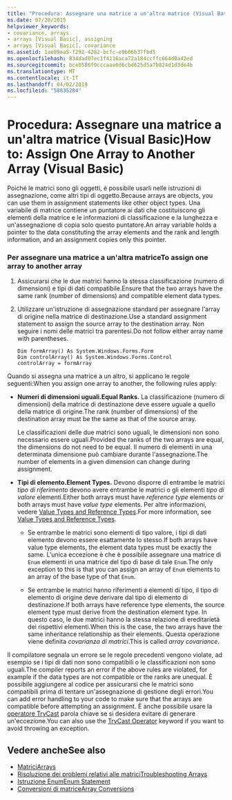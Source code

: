 ```yaml
---
title: "Procedura: Assegnare una matrice a un'altra matrice (Visual Basic)"
ms.date: 07/20/2015
helpviewer_keywords:
- covariance, arrays
- arrays [Visual Basic], assigning
- arrays [Visual Basic], covariance
ms.assetid: 1ae89ea5-f292-4282-bcfc-e9b06b37fbd5
ms.openlocfilehash: 834dad07ec1f4116aca72a184ccffc664d0a42ed
ms.sourcegitcommit: bce0586f0cccaae6d6cbd625d5a7b824d1d3de4b
ms.translationtype: MT
ms.contentlocale: it-IT
ms.lasthandoff: 04/02/2019
ms.locfileid: "58835284"
---
```

# <a name="how-to-assign-one-array-to-another-array-visual-basic"></a><span data-ttu-id="380a1-102">Procedura: Assegnare una matrice a un'altra matrice (Visual Basic)</span><span class="sxs-lookup"><span data-stu-id="380a1-102">How to: Assign One Array to Another Array (Visual Basic)</span></span>
<span data-ttu-id="380a1-103">Poiché le matrici sono gli oggetti, è possibile usarli nelle istruzioni di assegnazione, come altri tipi di oggetto.</span><span class="sxs-lookup"><span data-stu-id="380a1-103">Because arrays are objects, you can use them in assignment statements like other object types.</span></span> <span data-ttu-id="380a1-104">Una variabile di matrice contiene un puntatore ai dati che costituiscono gli elementi della matrice e le informazioni di classificazione e la lunghezza e un'assegnazione di copia solo questo puntatore.</span><span class="sxs-lookup"><span data-stu-id="380a1-104">An array variable holds a pointer to the data constituting the array elements and the rank and length information, and an assignment copies only this pointer.</span></span>  
  
### <a name="to-assign-one-array-to-another-array"></a><span data-ttu-id="380a1-105">Per assegnare una matrice a un'altra matrice</span><span class="sxs-lookup"><span data-stu-id="380a1-105">To assign one array to another array</span></span>  
  
1.  <span data-ttu-id="380a1-106">Assicurarsi che le due matrici hanno la stessa classificazione (numero di dimensioni) e tipi di dati compatibile.</span><span class="sxs-lookup"><span data-stu-id="380a1-106">Ensure that the two arrays have the same rank (number of dimensions) and compatible element data types.</span></span>  
  
2.  <span data-ttu-id="380a1-107">Utilizzare un'istruzione di assegnazione standard per assegnare l'array di origine nella matrice di destinazione.</span><span class="sxs-lookup"><span data-stu-id="380a1-107">Use a standard assignment statement to assign the source array to the destination array.</span></span> <span data-ttu-id="380a1-108">Non seguire i nomi delle matrici tra parentesi.</span><span class="sxs-lookup"><span data-stu-id="380a1-108">Do not follow either array name with parentheses.</span></span>  
  
    ```  
    Dim formArray() As System.Windows.Forms.Form  
    Dim controlArray() As System.Windows.Forms.Control  
    controlArray = formArray  
    ```  
  
 <span data-ttu-id="380a1-109">Quando si assegna una matrice a un altro, si applicano le regole seguenti:</span><span class="sxs-lookup"><span data-stu-id="380a1-109">When you assign one array to another, the following rules apply:</span></span>  
  
-   <span data-ttu-id="380a1-110">**Numeri di dimensioni uguali.**</span><span class="sxs-lookup"><span data-stu-id="380a1-110">**Equal Ranks.**</span></span> <span data-ttu-id="380a1-111">La classificazione (numero di dimensioni) della matrice di destinazione deve essere uguale a quello della matrice di origine.</span><span class="sxs-lookup"><span data-stu-id="380a1-111">The rank (number of dimensions) of the destination array must be the same as that of the source array.</span></span>  
  
     <span data-ttu-id="380a1-112">Le classificazioni delle due matrici sono uguali, le dimensioni non sono necessario essere uguali.</span><span class="sxs-lookup"><span data-stu-id="380a1-112">Provided the ranks of the two arrays are equal, the dimensions do not need to be equal.</span></span> <span data-ttu-id="380a1-113">Il numero di elementi in una determinata dimensione può cambiare durante l'assegnazione.</span><span class="sxs-lookup"><span data-stu-id="380a1-113">The number of elements in a given dimension can change during assignment.</span></span>  
  
-   <span data-ttu-id="380a1-114">**Tipi di elemento.**</span><span class="sxs-lookup"><span data-stu-id="380a1-114">**Element Types.**</span></span> <span data-ttu-id="380a1-115">Devono disporre di entrambe le matrici *tipo di riferimento* devono avere entrambe le matrici o gli elementi *tipo di valore* elementi.</span><span class="sxs-lookup"><span data-stu-id="380a1-115">Either both arrays must have *reference type* elements or both arrays must have *value type* elements.</span></span> <span data-ttu-id="380a1-116">Per altre informazioni, vedere [Value Types and Reference Types](../../../../visual-basic/programming-guide/language-features/data-types/value-types-and-reference-types.md).</span><span class="sxs-lookup"><span data-stu-id="380a1-116">For more information, see [Value Types and Reference Types](../../../../visual-basic/programming-guide/language-features/data-types/value-types-and-reference-types.md).</span></span>  
  
    -   <span data-ttu-id="380a1-117">Se entrambe le matrici sono elementi di tipo valore, i tipi di dati elemento devono essere esattamente lo stesso.</span><span class="sxs-lookup"><span data-stu-id="380a1-117">If both arrays have value type elements, the element data types must be exactly the same.</span></span> <span data-ttu-id="380a1-118">L'unica eccezione è che è possibile assegnare una matrice di `Enum` elementi in una matrice del tipo di base di tale `Enum`.</span><span class="sxs-lookup"><span data-stu-id="380a1-118">The only exception to this is that you can assign an array of `Enum` elements to an array of the base type of that `Enum`.</span></span>  
  
    -   <span data-ttu-id="380a1-119">Se entrambe le matrici hanno riferimenti a elementi di tipo, il tipo di elemento di origine deve derivare dal tipo di elemento di destinazione.</span><span class="sxs-lookup"><span data-stu-id="380a1-119">If both arrays have reference type elements, the source element type must derive from the destination element type.</span></span> <span data-ttu-id="380a1-120">In questo caso, le due matrici hanno la stessa relazione di ereditarietà dei rispettivi elementi.</span><span class="sxs-lookup"><span data-stu-id="380a1-120">When this is the case, the two arrays have the same inheritance relationship as their elements.</span></span> <span data-ttu-id="380a1-121">Questa operazione viene definita *covarianza di matrici*.</span><span class="sxs-lookup"><span data-stu-id="380a1-121">This is called *array covariance*.</span></span>  
  
 <span data-ttu-id="380a1-122">Il compilatore segnala un errore se le regole precedenti vengono violate, ad esempio se i tipi di dati non sono compatibili o le classificazioni non sono uguali.</span><span class="sxs-lookup"><span data-stu-id="380a1-122">The compiler reports an error if the above rules are violated, for example if the data types are not compatible or the ranks are unequal.</span></span> <span data-ttu-id="380a1-123">È possibile aggiungere al codice per assicurarsi che le matrici sono compatibili prima di tentare un'assegnazione di gestione degli errori.</span><span class="sxs-lookup"><span data-stu-id="380a1-123">You can add error handling to your code to make sure that the arrays are compatible before attempting an assignment.</span></span> <span data-ttu-id="380a1-124">È anche possibile usare la [operatore TryCast](../../../../visual-basic/language-reference/operators/trycast-operator.md) parola chiave se si desidera evitare di generare un'eccezione.</span><span class="sxs-lookup"><span data-stu-id="380a1-124">You can also use the [TryCast Operator](../../../../visual-basic/language-reference/operators/trycast-operator.md) keyword if you want to avoid throwing an exception.</span></span>  
  
## <a name="see-also"></a><span data-ttu-id="380a1-125">Vedere anche</span><span class="sxs-lookup"><span data-stu-id="380a1-125">See also</span></span>

- [<span data-ttu-id="380a1-126">Matrici</span><span class="sxs-lookup"><span data-stu-id="380a1-126">Arrays</span></span>](../../../../visual-basic/programming-guide/language-features/arrays/index.md)
- [<span data-ttu-id="380a1-127">Risoluzione dei problemi relativi alle matrici</span><span class="sxs-lookup"><span data-stu-id="380a1-127">Troubleshooting Arrays</span></span>](../../../../visual-basic/programming-guide/language-features/arrays/troubleshooting-arrays.md)
- [<span data-ttu-id="380a1-128">Istruzione Enum</span><span class="sxs-lookup"><span data-stu-id="380a1-128">Enum Statement</span></span>](../../../../visual-basic/language-reference/statements/enum-statement.md)
- [<span data-ttu-id="380a1-129">Conversioni di matrice</span><span class="sxs-lookup"><span data-stu-id="380a1-129">Array Conversions</span></span>](../../../../visual-basic/programming-guide/language-features/data-types/array-conversions.md)
